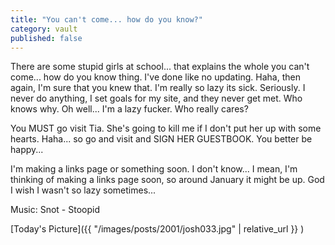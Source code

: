 ```yaml
---
title: "You can't come... how do you know?"
category: vault
published: false
---
```


There are some stupid girls at school... that explains the whole you can't
come... how do you know thing. I've done like no updating. Haha, then again,
I'm sure that you knew that. I'm really so lazy its sick. Seriously. I never
do anything, I set goals for my site, and they never get met. Who knows why.
Oh well... I'm a lazy fucker. Who really cares?

You MUST go visit Tia. She's going to kill me if I don't put her up with some
hearts. Haha... so go and visit and SIGN HER GUESTBOOK. You better be happy...

I'm making a links page or something soon. I don't know... I mean, I'm
thinking of making a links page soon, so around January it might be up. God I
wish I wasn't so lazy sometimes...

Music: Snot - Stoopid

[Today's Picture]({{ "/images/posts/2001/josh033.jpg" | relative_url }} )
